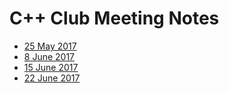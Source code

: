 # C++ Club Meeting Notes

* [25 May 2017](2017-05-25)
* [8 June 2017](2017-06-08)
* [15 June 2017](2017-06-15)
* [22 June 2017](2017-06-22)

